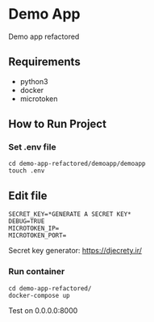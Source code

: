 # Demo App
Demo app refactored

## Requirements
- python3
- docker
- microtoken

## How to Run Project

### Set .env file
    cd demo-app-refactored/demoapp/demoapp
    touch .env
    
## Edit file
    SECRET_KEY=*GENERATE A SECRET KEY*
    DEBUG=TRUE
    MICROTOKEN_IP=
    MICROTOKEN_PORT=

Secret key generator: https://djecrety.ir/
    
### Run container
    cd demo-app-refactored/
    docker-compose up

Test on 0.0.0.0:8000


